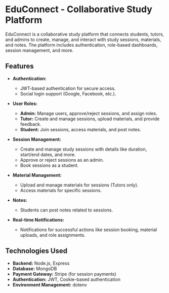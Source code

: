 # EduConnect - Collaborative Study Platform

EduConnect is a collaborative study platform that connects students, tutors, and admins to create, manage, and interact with study sessions, materials, and notes. The platform includes authentication, role-based dashboards, session management, and more.

## Features

- **Authentication:**
  - JWT-based authentication for secure access.
  - Social login support (Google, Facebook, etc.).
  
- **User Roles:**
  - **Admin:** Manage users, approve/reject sessions, and assign roles.
  - **Tutor:** Create and manage sessions, upload materials, and provide feedback.
  - **Student:** Join sessions, access materials, and post notes.

- **Session Management:**
  - Create and manage study sessions with details like duration, start/end dates, and more.
  - Approve or reject sessions as an admin.
  - Book sessions as a student.

- **Material Management:**
  - Upload and manage materials for sessions (Tutors only).
  - Access materials for specific sessions.

- **Notes:**
  - Students can post notes related to sessions.

- **Real-time Notifications:**
  - Notifications for successful actions like session booking, material uploads, and role assignments.

## Technologies Used

- **Backend:** Node.js, Express
- **Database:** MongoDB
- **Payment Gateway:** Stripe (for session payments)
- **Authentication:** JWT, Cookie-based authentication
- **Environment Management:** dotenv


